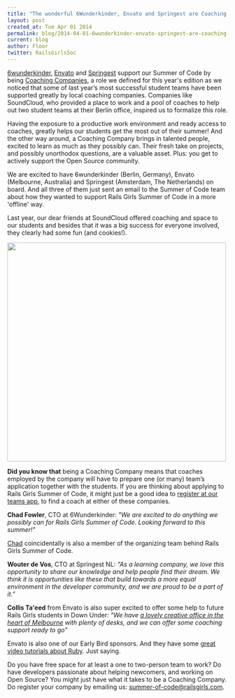 ```yaml
---
title: "The wonderful 6Wunderkinder, Envato and Springest are Coaching Companies"
layout: post
created_at: Tue Apr 01 2014
permalink: blog/2014-04-01-6wunderkinder-envato-springest-are-coaching-companies
current: blog
author: Floor
twitter: RailsGirlsSoc
---
```


[6wunderkinder](http://www.6wunderkinder.com/), [Envato](http://www.envato.com/) and [Springest](http://www.springest.co.uk/) support our Summer of Code by being [Coaching Companies](http://railsgirlssummerofcode.org/guide/coaching-company/), a role we defined for this year's edition as we noticed that some of last year’s most successful student teams have been supported greatly by local coaching companies. Companies like SoundCloud, who provided a place to work and a pool of coaches to help out two student teams at their Berlin office, inspired us to formalize this role.

Having the exposure to a productive work environment and ready access to coaches, greatly helps our students get the most out of their summer! And the other way around, a Coaching Company brings in talented people, excited to learn as much as they possibly can. Their fresh take on projects, and possibly unorthodox questions, are a valuable asset. Plus: you get to actively support the Open Source community.

We are excited to have 6wunderkinder (Berlin, Germany), Envato (Melbourne, Australia) and Springest (Amsterdam, The Netherlands) on board. And all three of them just sent an email to the Summer of Code team about how they wanted to support Rails Girls Summer of Code in a more 'offline' way.

Last year, our dear friends at SoundCloud offered coaching and space to our students and besides that it was a big success for everyone involved, they clearly had some fun (and cookies!).

<img src="http://25.media.tumblr.com/3ceb453d2a688392e2da5baabad6d24f/tumblr_mp25l8KK6t1swqx92o1_500.gif" width="500">

**Did you know that** being a Coaching Company means that coaches employed by the company will have to prepare one (or many) team’s application together with the students. If you are thinking about applying to Rails Girls Summer of Code, it might just be a good idea to [register at our teams app]( https://teams.railsgirlssummerofcode.org/), to find a coach at either of these companies.



**Chad Fowler**, CTO at 6Wunderkinder:
*"We are excited to do anything we possibly can for Rails Girls Summer of Code. Looking forward to this summer!"*

[Chad](https://twitter.com/chadfowler) coincidentally is also a member of the organizing team behind Rails Girls Summer of Code.

**Wouter de Vos**, CTO at Springest NL:
*“As a learning company, we love this opportunity to share our knowledge and help people find their dream. We think it is opportunities like these that build towards a more equal environment in the developer community, and we are proud to be a part of it.”*

**Collis Ta'eed** from Envato is also super excited to offer some help to future Rails Girls students in Down Under: *"We have [a lovely creative office in the heart of Melbourne](http://inside.envato.com/envato-office-tour/) with plenty of desks, and we can offer some coaching support ready to go"*

Envato is also one of our Early Bird sponsors. And they have some [great video tutorials about Ruby](http://hub.tutsplus.com/search?utf8=%E2%9C%93&search%5Bkeywords%5D=Ruby&button=). Just saying.

Do you have free space for at least a one to two-person team to work? Do have developers passionate about helping newcomers, and working on Open Source? You might just have what it takes to be a Coaching Company. Do register your company by emailing us: summer-of-code@railsgirls.com.
